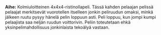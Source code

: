**Aihe:** Kolmiuloitteinen 4x4x4-ristinollapeli. Tässä kahden pelaajan pelissä pelaajat merkitsevät vuorotellen itselleen jonkin 
peliruudun omaksi, minkä jälkeen ruutu pysyy hänelä pelin loppuun asti. Peli loppuu, kun jompi kumpi pelaajista saa neljän ruudun 
voittorivin. Peliin toteutetaan ehkä yksinpelimahdollisuus jonkinlaista tekoälyä vastaan.
